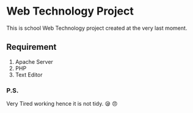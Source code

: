 # Web Technology Project
This is school Web Technology project created at the very last moment.

## Requirement
1. Apache Server
2. PHP
3. Text Editor

### P.S.
Very Tired working hence it is not tidy. :sleepy: :angry: